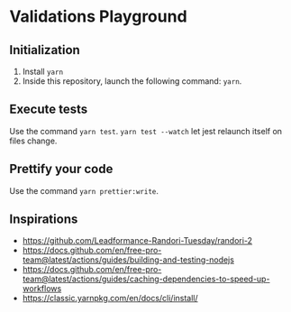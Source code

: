 # Validations Playground

## Initialization

1. Install `yarn`
2. Inside this repository, launch the following command: `yarn`.

## Execute tests

Use the command `yarn test`. `yarn test --watch` let jest relaunch itself on files change.

## Prettify your code

Use the command `yarn prettier:write`.

## Inspirations

* https://github.com/Leadformance-Randori-Tuesday/randori-2
* https://docs.github.com/en/free-pro-team@latest/actions/guides/building-and-testing-nodejs
* https://docs.github.com/en/free-pro-team@latest/actions/guides/caching-dependencies-to-speed-up-workflows
* https://classic.yarnpkg.com/en/docs/cli/install/
